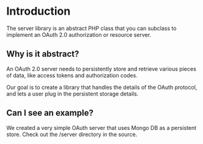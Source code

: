 # Introduction #

The server library is an abstract PHP class that you can subclass to implement an OAuth 2.0 authorization or resource server.

## Why is it abstract? ##

An OAuth 2.0 server needs to persistently store and retrieve various pieces of data, like access tokens and authorization codes.

Our goal is to create a library that handles the details of the OAuth protocol, and lets a user plug in the persistent storage details.

## Can I see an example? ##

We created a very simple OAuth server that uses Mongo DB as a persistent store.  Check out the /server directory in the source.